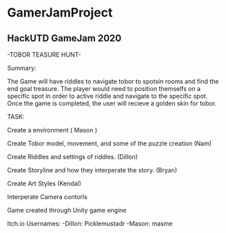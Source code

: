 # GamerJamProject
HackUTD GameJam 2020
-

-TOBOR TEASURE HUNT-

Summary:

The Game will have riddles to navigate tobor to spotsin rooms and find the end goal treasure. The player would need to position themselfs on a specific spot in order to active riddle and navigate to the specific spot. Once the game is completed, the user will recieve a golden skin for tobor.

TASK:

Create a environment ( Mason )

Create Tobor model, movement, and some of the puzzle creation (Nam)

Create Riddles and settings of riddles. (Dillon)

Create Storyline and how they interperate the story. (Bryan)

Create Art Styles (Kendal)

Interperate Camera contorls

Game created through Unity game engine 

Itch.io Usernames:
-Dillon: Picklemustadr
-Mason: masme


